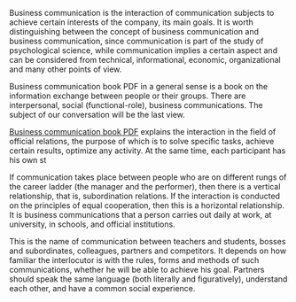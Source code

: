 Business communication is the interaction of communication subjects to achieve certain interests of the company, its main goals. It is worth distinguishing between the concept of business communication and business communication, since communication is part of the study of psychological science, while communication implies a certain aspect and can be considered from technical, informational, economic, organizational and many other points of view.

Business communication book PDF in a general sense is a book on the information exchange between people or their groups. There are interpersonal, social (functional-role), business communications. The subject of our conversation will be the last view.

<a href="https://e-book.business/business-communication/">Business communication book PDF</a> explains the interaction in the field of official relations, the purpose of which is to solve specific tasks, achieve certain results, optimize any activity. At the same time, each participant has his own st

If communication takes place between people who are on different rungs of the career ladder (the manager and the performer), then there is a vertical relationship, that is, subordination relations. If the interaction is conducted on the principles of equal cooperation, then this is a horizontal relationship. It is business communications that a person carries out daily at work, at university, in schools, and official institutions.

This is the name of communication between teachers and students, bosses and subordinates, colleagues, partners and competitors. It depends on how familiar the interlocutor is with the rules, forms and methods of such communications, whether he will be able to achieve his goal. Partners should speak the same language (both literally and figuratively), understand each other, and have a common social experience.
